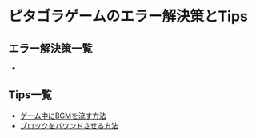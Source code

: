 # ピタゴラゲームのエラー解決策とTips

## エラー解決策一覧
* []()

## Tips一覧
* [ゲーム中にBGMを流す方法](./Tips/BGM/main.md)
* [ブロックをバウンドさせる方法](./Tips/BoundBlock/.main.md)